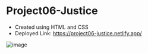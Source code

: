 # Project06-Justice

- Created using HTML and CSS
- Deployed Link: https://project06-justice.netlify.app/

![image](https://user-images.githubusercontent.com/48837703/218175583-0c9b63c8-f87e-40f9-85df-85a64a0a31ce.png)
